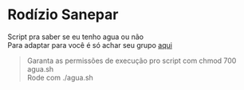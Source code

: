 # Rodízio Sanepar
Script pra saber se eu tenho agua ou não <br />
Para adaptar para você é só achar seu grupo [aqui](http://site.sanepar.com.br/grupos-rodizio)

> Garanta as permissões de execução pro script com chmod 700 agua.sh<br />
> Rode com ./agua.sh

